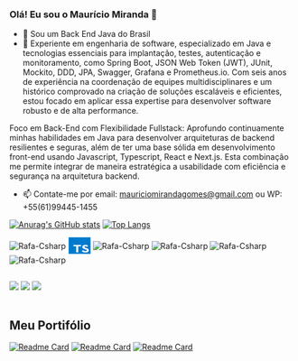 ### Olá! Eu sou o Maurício Miranda  👋 


- 🔭 Sou um Back End Java do Brasil
- 🌱 Experiente em engenharia de software, especializado em Java e tecnologias essenciais para implantação, testes, autenticação e monitoramento, como Spring Boot, JSON Web Token (JWT), JUnit, Mockito, DDD, JPA, Swagger, Grafana e Prometheus.io. Com seis anos de experiência na coordenação de equipes multidisciplinares e um histórico comprovado na criação de soluções escaláveis e eficientes, estou focado em aplicar essa expertise para desenvolver software robusto e de alta performance.

Foco em Back-End com Flexibilidade Fullstack: Aprofundo continuamente minhas habilidades em Java para desenvolver arquiteturas de backend resilientes e seguras, além de ter uma base sólida em desenvolvimento front-end usando Javascript, Typescript, React e Next.js. Esta combinação me permite integrar de maneira estratégica a usabilidade com eficiência e segurança na arquitetura backend.
  
- 📫 Contate-me por email: mauriciomirandagomes@gmail.com ou WP: +55(61)99445-1455


[![Anurag's GitHub stats](https://github-readme-stats.vercel.app/api?username=mauriciomira1&show_icons=true&theme=dracula&line_height=20)](https://github.com/mauriciomira1)
[![Top Langs](https://github-readme-stats.vercel.app/api/top-langs/?username=mauriciomira1&layout=compact&show_icons=true&theme=dracula)](https://github.com/mauriciomira1)

<div style="display: inline_block">
  <img align="center" alt="Rafa-Csharp" height="30" width="40" src="https://icongr.am/devicon/java-original.svg?size=128&color=currentColor">
  <img align="center" alt="Rafa-Ts" height="30" width="40" src="https://raw.githubusercontent.com/devicons/devicon/master/icons/typescript/typescript-plain.svg">
  <img align="center" alt="Rafa-Csharp" height="30" width="40" src="https://raw.githubusercontent.com/jmnote/z-icons/master/svg/git.svg">
  <img align="center" alt="Rafa-Csharp" height="30" width="40" src="https://cdn.jsdelivr.net/gh/devicons/devicon/icons/nodejs/nodejs-original.svg">
  <img align="center" alt="Rafa-Csharp" height="30" width="40" src="https://cdn.jsdelivr.net/gh/devicons/devicon/icons/postgresql/postgresql-original.svg">
  
  <img align="center" alt="Rafa-Csharp" height="30" width="40" src="https://cdn.jsdelivr.net/gh/devicons/devicon/icons/mongodb/mongodb-original.svg">
</div>

##

<div> 
    <a href="https://instagram.com/mauriciomira1" target="_blank"><img src="https://img.shields.io/badge/-Instagram-%23E4405F?style=for-the-badge&logo=instagram&logoColor=white" target="_blank"></a>
  <a href = "mailto:mauriciomirandagomes@gmail.com"><img src="https://img.shields.io/badge/-Gmail-%23333?style=for-the-badge&logo=gmail&logoColor=white" target="_blank"></a>
  <a href="https://www.linkedin.com/in/mmirandag/" target="_blank"><img src="https://img.shields.io/badge/-LinkedIn-%230077B5?style=for-the-badge&logo=linkedin&logoColor=white" target="_blank"></a> 
</div>
<br/>
<h2>Meu Portifólio</h2>

[![Readme Card](https://github-readme-stats.vercel.app/api/pin/?username=mauriciomira1&repo=espaco-alcancar-app-api)](https://github.com/mauriciomira1/espaco-alcancar-app-api)
[![Readme Card](https://github-readme-stats.vercel.app/api/pin/?username=mauriciomira1&repo=espaco-alcancar-v3)](https://github.com/mauriciomira1/espaco-alcancar-v3)
[![Readme Card](https://github-readme-stats.vercel.app/api/pin/?username=mauriciomira1&repo=MissaCifras)](https://github.com/mauriciomira1/MissaCifras3.0)


